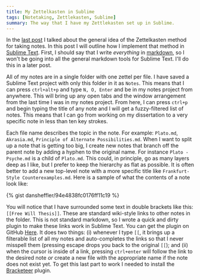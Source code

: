 ```yaml
---
title: My Zettelkasten in Sublime
tags: [Notetaking, Zettlekasten, Sublime]
summary: The way that I have my Zettlekasten set up in Sublime.
---
```



In the [last post][] I talked about the general idea of the
Zettelkasten method for taking notes.  In this post I will outline
how I implement that method in [Sublime Text][].  First, I should
say that I write *everything* in [markdown][], so I won't be going
into all the general markdown tools for Sublime Text.  I'll do this
in a later post.

All of my notes are in a single folder with one zettel per file.  I
have saved a Sublime Text project with only this folder in it as
`Notes`.  This means that I can press `ctrl+alt+p` and type `N, O,
Enter` and be in my notes project from anywhere.  This will bring
up any open tabs and the window arrangement from the last time I
was in my notes project.  From here, I can press `ctrl+p` and begin
typing the title of any note and I will get a fuzzy-filtered list
of notes.  This means that I can go from working on my dissertation
to a very specific note in less than ten key strokes.

Each file name describes the topic in the note.  For example:
`Plato.md`, `Akrasia.md`, `Principle of Alternate
Possibilities.md`.  When I want to split up a note that is getting
too big, I create new notes that branch off the parent note by
adding a hyphen to the original name.  For instance `Plato -
Psyche.md` is a child of `Plato.md`.  This could, in principle, go
as many layers deep as I like, but I prefer to keep the hierarchy
as flat as possible.  It is often better to add a new top-level
note with a more specific title like `Frankfurt-Style
Counterexamples.md`.  Here is a sample of what the contents of a
note look like:

{% gist dansheffler/94e4838fc0176ff11c19 %}

You will notice that I have surrounded some text in double brackets
like this: `[[Free Will Thesis]]`.  These are standard wiki-style
links to other notes in the folder.  This is not standard markdown,
so I wrote a quick and dirty plugin to make these links work in
Sublime Text.  You can get the plugin on GitHub [Here][].  It does
two things: (i) whenever I type `[[`, it brings up a filterable
list of all my notes and auto-completes the links so that I never
misspell them (pressing escape drops you back to the original
`[[`); and (ii) when the cursor is inside of a link, pressing
`ctrl+enter` will follow the link to the desired note *or* create a
new file with the appropriate name if the note does not exist yet.
To get this last part to work I needed to install the
[Bracketeer][] plugin.




[last post]: http://www.dansheffler.com/blog/2015-05-05-the-zettelkasten-method/
[Sublime Text]: http://www.sublimetext.com/
[markdown]: http://brettterpstra.com/2011/08/31/why-markdown-a-two-minute-explanation/
[Here]: https://github.com/dansheffler/MyWiki 
[Bracketeer]: https://github.com/colinta/SublimeBracketeer
